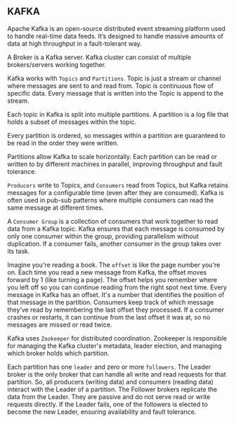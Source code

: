 ## KAFKA
Apache Kafka is an open-source distributed event streaming platform used to handle real-time data feeds. It’s designed to handle massive amounts of data at high throughput in a fault-tolerant way. 

A Broker is a Kafka server. Kafka cluster can consist of multiple brokers/servers working together.

Kafka works with `Topics` and `Partitions`. Topic is just a stream or channel where messages are sent to and read from. Topic is continuous flow of specific data. Every message that is written into the Topic is append to the stream. 

Each topic in Kafka is split into multiple partitions. A partition is a log file that holds a subset of messages within the topic. 

Every partition is ordered, so messages within a partition are guaranteed to be read in the order they were written. 

Partitions allow Kafka to scale horizontally. Each partition can be read or written to by different machines in parallel, improving throughput and fault tolerance. 

`Producers` write to Topics, and `Consumers` read from Topics, but Kafka retains messages for a configurable time (even after they are consumed). Kafka is often used in pub-sub patterns where multiple consumers can read the same message at different times.

A `Consumer Group` is a collection of consumers that work together to read data from a Kafka topic. Kafka ensures that each message is consumed by only one consumer within the group, providing parallelism without duplication. If a consumer fails, another consumer in the group takes over its task.

Imagine you're reading a book. The `offset` is like the page number you're on. Each time you read a new message from Kafka, the offset moves forward by 1 (like turning a page). The offset helps you remember where you left off so you can continue reading from the right spot next time. Every message in Kafka has an offset. It's a number that identifies the position of that message in the partition. Consumers keep track of which message they’ve read by remembering the last offset they processed. If a consumer crashes or restarts, it can continue from the last offset it was at, so no messages are missed or read twice.

Kafka uses `Zookeeper` for distributed coordination. Zookeeper is responsible for managing the Kafka cluster's metadata, leader election, and managing which broker holds which partition.

Each partition has one `leader` and zero or more `followers`. The Leader broker is the only broker that can handle all write and read requests for that partition. So, all producers (writing data) and consumers (reading data) interact with the Leader of a partition. The Follower brokers replicate the data from the Leader. They are passive and do not serve read or write requests directly. If the Leader fails, one of the followers is elected to become the new Leader, ensuring availability and fault tolerance.





